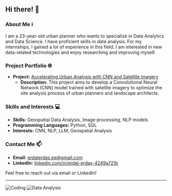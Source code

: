 ## Hi there! 👋

<!--
**erdalerdas/erdalerdas** is a ✨ _special_ ✨ repository because its `README.md` (this file) appears on your GitHub profile.
-->

### About Me ℹ️
I am a 23-year-old urban planner who wants to specialize in Data Analytics and Data Science. I have proficient skills in data analysis. For my internships, I gained a lot of experience in this field. I am interested in new data-related technologies and enjoy researching and improving myself.

### Project Portfolio 🌐
- **Project:** [Accelerating Urban Analysis with CNN and Satellite Imagery](https://github.com/erdalerdas/Aygaz_Artificial_Intelligence_Project_Bootcamp)
  - **Description:** This project aims to develop a Convolutional Neural Network (CNN) model trained with satellite imagery to optimize the site analysis process of urban planners and landscape architects.

### Skills and Interests 💻
- **Skills:** Geospatial Data Analysis, Image processing, NLP models
- **Programming Languages:** Python, SQL
- **Interests:** CNN, NLP, LLM, Geospatial Analysis

### Contact Me 📫
- **Email:** erdalerdas.ee@gmail.com
- **LinkedIn:** [linkedin.com/in/erdal-erdaş-4249a721b](https://www.linkedin.com/in/erdal-erdaş-4249a721b)

Feel free to reach out via email or LinkedIn!

---

![Coding](https://media.giphy.com/media/ZVik7pBtu9dNS/giphy.gif)
![Data Analysis](https://media.giphy.com/media/12NUbkX6p4xOO4/giphy.gif)

